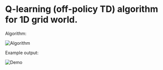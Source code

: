 # Q-learning (off-policy TD) algorithm for 1D grid world.

Algorithm:

![Algorithm](https://user-images.githubusercontent.com/127620405/226099170-cf85b654-6461-438b-b981-a840618fbd97.png)

Example output:

![Demo](https://user-images.githubusercontent.com/127620405/226099176-5f12f10e-df67-4fa8-a234-9e7aece46216.png)
